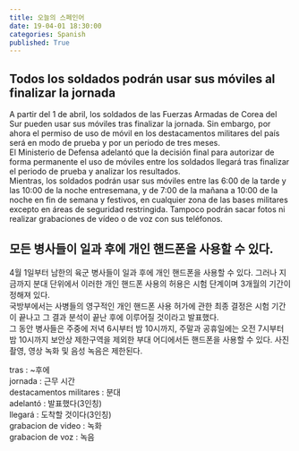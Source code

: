 ```yaml
---
title: 오늘의 스페인어
date: 19-04-01 18:30:00
categories: Spanish
published: True
---
```


## Todos los soldados podrán usar sus móviles al finalizar la jornada

A partir del 1 de abril, los soldados de las Fuerzas Armadas de Corea del Sur pueden usar sus móviles tras finalizar la jornada. Sin embargo, por ahora el permiso de uso de móvil en los destacamentos militares del país será en modo de prueba y por un periodo de tres meses.  
El Ministerio de Defensa adelantó que la decisión final para autorizar de forma permanente el uso de móviles entre los soldados llegará tras finalizar el periodo de prueba y analizar los resultados.  
Mientras, los soldados podrán usar sus móviles entre las 6:00 de la tarde y las 10:00 de la noche entresemana, y de 7:00 de la mañana a 10:00 de la noche en fin de semana y festivos, en cualquier zona de las bases militares excepto en áreas de seguridad restringida. Tampoco podrán sacar fotos ni realizar grabaciones de vídeo o de voz con sus teléfonos.  

## 모든 병사들이 일과 후에 개인 핸드폰을 사용할 수 있다.

 4월 1일부터 남한의 육군 병사들이 일과 후에 개인 핸드폰을 사용할 수 있다. 그러나 지금까지 분대 단위에서 이러한 개인 핸드폰 사용의 허용은 시험 단계이며 3개월의 기간이 정해져 있다.  
 국방부에서는 사병들의 영구적인 개인 핸드폰 사용 허가에 관한 최종 결정은 시험 기간이 끝나고 그 결과 분석이 끝난 후에 이루어질 것이라고 발표했다.  
 그 동안 병사들은 주중에 저녁 6시부터 밤 10시까지, 주말과 공휴일에는 오전 7시부터 밤 10시까지 보안상 제한구역을 제외한 부대 어디에서든 핸드폰을 사용할 수 있다. 사진 촬영, 영상 녹화 및 음성 녹음은 제한된다.  

 tras : ~후에  
 jornada : 근무 시간  
 destacamentos militares : 분대  
 adelantó : 발표했다(3인칭)  
 llegará : 도착할 것이다(3인칭)  
 grabacion de video : 녹화  
 grabacion de voz : 녹음  
